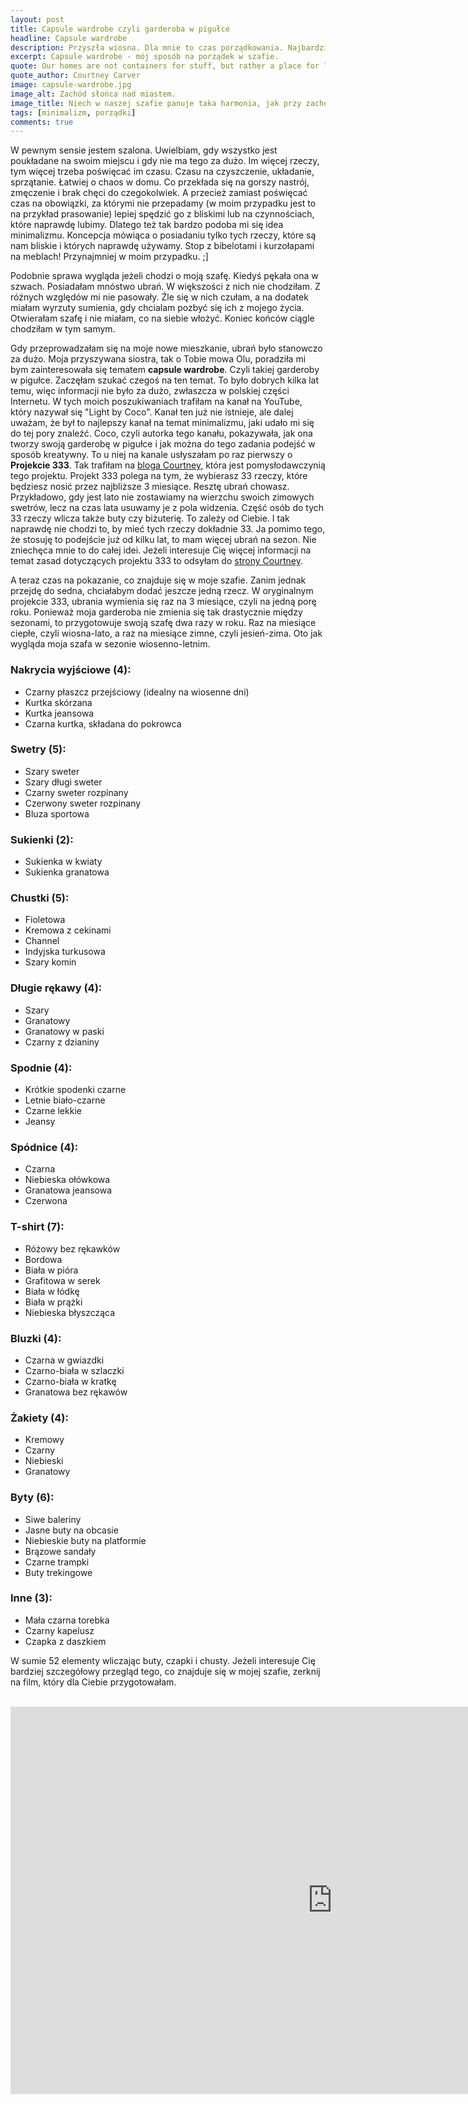 ```yaml
---
layout: post
title: Capsule wardrobe czyli garderoba w pigułce
headline: Capsule wardrobe
description: Przyszła wiosna. Dla mnie to czas porządkowania. Najbardziej uwielbiam sprzątać moją szafę, przygotowywać przestrzeń na ciepłe dni. Oto jak to robię.
excerpt: Capsule wardrobe - mój sposób na porządek w szafie.
quote: Our homes are not containers for stuff, but rather a place for love and connection.
quote_author: Courtney Carver
image: capsule-wardrobe.jpg
image_alt: Zachód słońca nad miastem.
image_title: Niech w naszej szafie panuje taka harmonia, jak przy zachodzie słońca.
tags: [minimalizm, porządki]
comments: true
---
```


W pewnym sensie jestem szalona. Uwielbiam, gdy wszystko jest poukładane na swoim miejscu i gdy nie ma tego za dużo. Im więcej rzeczy, tym więcej trzeba poświęcać im czasu. Czasu na czyszczenie, układanie, sprzątanie. Łatwiej o chaos w domu. Co przekłada się na gorszy nastrój, zmęczenie i brak chęci do czegokolwiek. A przecież zamiast poświęcać czas na obowiązki, za którymi nie przepadamy (w moim przypadku jest to na przykład prasowanie) lepiej spędzić go z bliskimi lub na czynnościach, które naprawdę lubimy. Dlatego też tak bardzo podoba mi się idea minimalizmu. Koncepcja mówiąca o posiadaniu tylko tych rzeczy, które są nam bliskie i których naprawdę używamy. Stop z bibelotami i kurzołapami na meblach! Przynajmniej w moim przypadku. ;]

<!--break-->

Podobnie sprawa wygląda jeżeli chodzi o moją szafę. Kiedyś pękała ona w szwach. Posiadałam mnóstwo ubrań. W większości z nich nie chodziłam. Z różnych względów mi nie pasowały. Źle się w nich czułam, a na dodatek miałam wyrzuty sumienia, gdy chcialam pozbyć się ich z mojego życia. Otwierałam szafę i nie miałam, co na siebie włożyć. Koniec końców ciągle chodziłam w tym samym.

Gdy przeprowadzałam się na moje nowe mieszkanie, ubrań było stanowczo za dużo. Moja przyszywana siostra, tak o Tobie mowa Olu, poradziła mi bym zainteresowała się tematem **capsule wardrobe**. Czyli takiej garderoby w pigułce. Zaczęłam szukać czegoś na ten temat. To było dobrych kilka lat temu, więc informacji nie było za dużo, zwłaszcza w polskiej części Internetu. W tych moich poszukiwaniach trafiłam na kanał na YouTube, który nazywał się "Light by Coco". Kanał ten już nie istnieje, ale dalej uważam, że był to najlepszy kanał na temat minimalizmu, jaki udało mi się do tej pory znaleźć. Coco, czyli autorka tego kanału, pokazywała, jak ona tworzy swoją garderobę w pigułce i jak można do tego zadania podejść w sposób kreatywny. To u niej na kanale usłyszałam po raz pierwszy o **Projekcie 333**. Tak trafiłam na <a href="https://bemorewithless.com/" title="Be more with less - blog o minimaliźmie" target="_blank" rel="nofollow noopener noreferrer">bloga Courtney</a>, która jest pomysłodawczynią tego projektu. Projekt 333 polega na tym, że wybierasz 33 rzeczy, które będziesz nosić przez najbliższe 3 miesiące. Resztę ubrań chowasz. Przykładowo, gdy jest lato nie zostawiamy na wierzchu swoich zimowych swetrów, lecz na czas lata usuwamy je z pola widzenia. Część osób do tych 33 rzeczy wlicza także buty czy biżuterię. To zależy od Ciebie. I tak naprawdę nie chodzi to, by mieć tych rzeczy dokładnie 33. Ja pomimo tego, że stosuję to podejście już od kilku lat, to mam więcej ubrań na sezon. Nie zniechęca mnie to do całej idei. Jeżeli interesuje Cię więcej informacji na temat zasad dotyczących projektu 333 to odsyłam do <a href="https://bemorewithless.com/project-333/" title="Projekt 333" target="_blank" rel="nofollow noopener noreferrer">strony Courtney</a>.

A teraz czas na pokazanie, co znajduje się w moje szafie. Zanim jednak przejdę do sedna, chciałabym dodać jeszcze jedną rzecz. W oryginalnym projekcie 333, ubrania wymienia się raz na 3 miesiące, czyli na jedną porę roku. Ponieważ moja garderoba nie zmienia się tak drastycznie między sezonami, to przygotowuje swoją szafę dwa razy w roku. Raz na miesiące ciepłe, czyli wiosna-lato, a raz na miesiące zimne, czyli jesień-zima. Oto jak wygląda moja szafa w sezonie wiosenno-letnim.

### Nakrycia wyjściowe (4):

- Czarny płaszcz przejściowy (idealny na wiosenne dni)
- Kurtka skórzana
- Kurtka jeansowa
- Czarna kurtka, składana do pokrowca

### Swetry (5):

- Szary sweter
- Szary długi sweter
- Czarny sweter rozpinany
- Czerwony sweter rozpinany
- Bluza sportowa

### Sukienki (2):

- Sukienka w kwiaty
- Sukienka granatowa

### Chustki (5):

- Fioletowa
- Kremowa z cekinami
- Channel
- Indyjska turkusowa
- Szary komin

### Długie rękawy (4):

- Szary
- Granatowy
- Granatowy w paski
- Czarny z dzianiny

### Spodnie (4):

- Krótkie spodenki czarne
- Letnie biało-czarne
- Czarne lekkie
- Jeansy

### Spódnice (4):

- Czarna
- Niebieska ołówkowa
- Granatowa jeansowa
- Czerwona

### T-shirt (7):

- Różowy bez rękawków
- Bordowa
- Biała w pióra
- Grafitowa w serek
- Biała w łódkę
- Biała w prążki
- Niebieska błyszcząca

### Bluzki (4):

- Czarna w gwiazdki
- Czarno-biała w szlaczki
- Czarno-biała w kratkę
- Granatowa bez rękawów

### Żakiety (4):

- Kremowy
- Czarny
- Niebieski
- Granatowy

### Byty (6):

- Siwe baleriny
- Jasne buty na obcasie
- Niebieskie buty na platformie
- Brązowe sandały
- Czarne trampki
- Buty trekingowe

### Inne (3):

- Mała czarna torebka
- Czarny kapelusz
- Czapka z daszkiem

W sumie 52 elementy wliczając buty, czapki i chusty. Jeżeli interesuje Cię bardziej szczegółowy przegląd tego, co znajduje się w mojej szafie, zerknij na film, który dla Ciebie przygotowałam.

<br>

<iframe width="1030" height="620" src="https://www.youtube.com/embed/g26ZNhmYli0" frameborder="0" allow="accelerometer; autoplay; encrypted-media; gyroscope; picture-in-picture" allowfullscreen></iframe>
